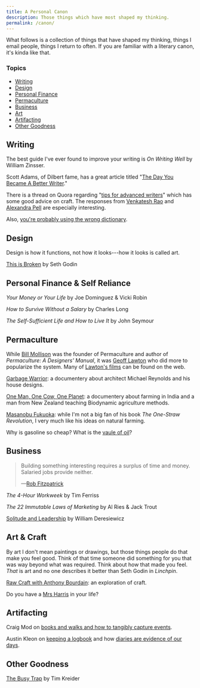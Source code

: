 ```yaml
---
title: A Personal Canon
description: Those things which have most shaped my thinking.
permalink: /canon/
---
```


What follows is a collection of things that have shaped my thinking, things I email people, things I return to often. If you are familiar with a literary canon, it's kinda like that.

<div class="row">

  <div class="canon-contents">
    <h3>Topics</h3>
    <ul>
      <li><a href="#writing">Writing</a></li>
      <li><a href="#design">Design</a></li>
      <li><a href="#personal-finance--self-reliance">Personal Finance</a></li>
      <li><a href="#permaculture">Permaculture</a></li>
      <li><a href="#business">Business</a></li>
      <li><a href="#art--craft">Art</a></li>
      <li><a href="#artifacting">Artifacting</a></li>
      <li><a href="#other-goodness">Other Goodness</a></li>
    </ul>
  </div>

</div>

## Writing

The best guide I've ever found to improve your writing is _On Writing Well_ by William Zinsser.

Scott Adams, of Dilbert fame, has a great article titled "[The Day You Became A Better Writer](http://dilbertblog.typepad.com/the_dilbert_blog/2007/06/the_day_you_bec.html)."

There is a thread on Quora regarding "[tips for advanced writers](https://www.quora.com/What-are-some-tips-for-advanced-writers-How-do-you-push-your-writing-into-excellency-territory)" which has some good advice on craft. The responses from [Venkatesh Rao](https://www.quora.com/What-are-some-tips-for-advanced-writers-How-do-you-push-your-writing-into-excellency-territory/answer/Venkatesh-Rao) and [Alexandra Pell](https://www.quora.com/What-are-some-tips-for-advanced-writers-How-do-you-push-your-writing-into-excellency-territory/answer/Alexandra-Pell) are especially interesting.

Also, [you're probably using the wrong dictionary](http://jsomers.net/blog/dictionary).

## Design

Design is how it functions, not how it looks---how it looks is called art.

[This is Broken](https://www.ted.com/talks/seth_godin_this_is_broken_1) by Seth Godin

## Personal Finance & Self Reliance

_Your Money or Your Life_ by Joe Dominguez & Vicki Robin

_How to Survive Without a Salary_ by Charles Long

_The Self-Sufficient Life and How to Live It_ by John Seymour

## Permaculture

While [Bill Mollison](https://en.wikipedia.org/wiki/Bill_Mollison) was the founder of Permaculture and author of _Permaculture: A Designers' Manual_, it was [Geoff Lawton](https://en.wikipedia.org/wiki/Geoff_Lawton) who did more to popularize the system. Many of [Lawton's films](https://en.wikipedia.org/wiki/Geoff_Lawton#Films) can be found on the web.

[Garbage Warrior](http://www.garbagewarrior.com/): a documentery about architect Michael Reynolds and his house designs.

[One Man, One Cow, One Planet](https://www.imdb.com/title/tt1201582/): a documentery about farming in India and a man from New Zealand teaching Biodynamic agriculture methods.

[Masanobu Fukuoka](https://en.wikipedia.org/wiki/Masanobu_Fukuoka): while I'm not a big fan of his book _The One-Straw Revolution_, I very much like his ideas on natural farming.

Why is gasoline so cheap? What is the [vaule of oil](https://www.youtube.com/watch?v=0agWKj966Ho)?

## Business

<blockquote>
  <p>Building something interesting requires a surplus of time and money. Salaried jobs provide neither.</p>
  <p class="cite">—<a href="http://thestartuptoolkit.com/blog/2012/12/how-to-screw-up-your-life-by-getting-promoted/">Rob Fitzpatrick</a></p>
</blockquote>

_The 4-Hour Workweek_ by Tim Ferriss

_The 22 Immutable Laws of Marketing_ by Al Ries & Jack Trout

[Solitude and Leadership](https://theamericanscholar.org/solitude-and-leadership/) by William Deresiewicz

## Art & Craft

By art I don't mean paintings or drawings, but those things people do that make you feel good. Think of that time someone did something for you that was way beyond what was required. Think about how that made you feel. _That_ is art and no one describes it better than Seth Godin in _Linchpin_.

[Raw Craft with Anthony Bourdain](https://www.youtube.com/playlist?list=PLdg0QhLNc29XuXmmv5Vu__bfNUeZI76ve): an exploration of craft.

Do you have a [Mrs Harris](https://www.youtube.com/watch?v=C79pemxkf3U) in your life?

## Artifacting

Craig Mod on [books and walks and how to tangibly capture events](https://medium.com/@craigmod/books-experiences-and-the-edges-of-our-world-4e18d1fb8e58).

Austin Kleon on [keeping a logbook](https://austinkleon.com/2010/01/31/logbook/) and how [diaries are evidence of our days](https://austinkleon.com/2017/11/29/evidence/).

## Other Goodness

[The Busy Trap](https://opinionator.blogs.nytimes.com/2012/06/30/the-busy-trap/) by Tim Kreider
